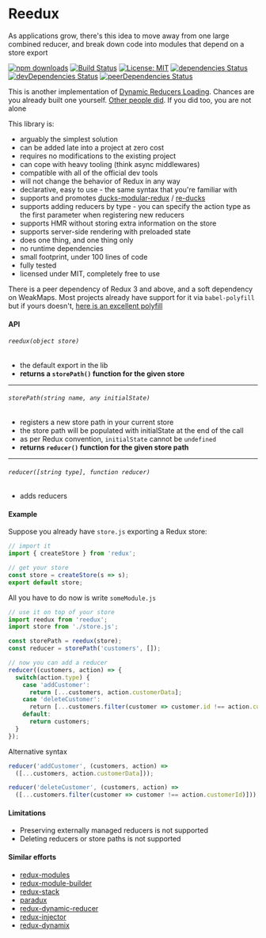 # Reedux

As applications grow, there's this idea to move away from one large combined reducer, 
and break down code into modules that depend on a store export 

[![npm downloads](https://img.shields.io/npm/dm/reedux.svg)](https://www.npmjs.com/package/reedux)
[![Build Status](https://travis-ci.org/Silviu-Marian/reedux.svg?branch=master)](https://travis-ci.org/Silviu-Marian/reedux)
[![License: MIT](https://img.shields.io/badge/License-MIT-yellow.svg)](https://opensource.org/licenses/MIT)
[![dependencies Status](https://david-dm.org/silviu-marian/reedux/status.svg)](https://david-dm.org/silviu-marian/reedux)
[![devDependencies Status](https://david-dm.org/silviu-marian/reedux/dev-status.svg)](https://david-dm.org/silviu-marian/reedux?type=dev)
[![peerDependencies Status](https://david-dm.org/silviu-marian/reedux/peer-status.svg)](https://david-dm.org/silviu-marian/reedux?type=peer)

This is another implementation of [Dynamic Reducers Loading](https://stackoverflow.com/questions/32968016/how-to-dynamically-load-reducers-for-code-splitting-in-a-redux-application). 
Chances are you already built one yourself. [Other people did](#similar-efforts).
If you did too, you are not alone

This library is:

- arguably the simplest solution
- can be added late into a project at zero cost
- requires no modifications to the existing project
- can cope with heavy tooling (think async middlewares)
- compatible with all of the official dev tools
- will not change the behavior of Redux in any way
- declarative, easy to use - the same syntax that you're familiar with
- supports and promotes [ducks-modular-redux](https://github.com/erikras/ducks-modular-redux) / [re-ducks](https://github.com/alexnm/re-ducks)
- supports adding reducers by type - you can specify the action type as the first parameter when registering new reducers
- supports HMR without storing extra information on the store
- supports server-side rendering with preloaded state
- does one thing, and one thing only
- no runtime dependencies
- small footprint, under 100 lines of code
- fully tested
- licensed under MIT, completely free to use

There is a peer dependency of Redux 3 and above, and a soft dependency on WeakMaps. 
Most projects already have support for it via `babel-polyfill` but if yours doesn't, [here is an excellent polyfill](https://www.npmjs.com/package/es6-weak-map)

#### API

###### `reedux(object store)` 
- the default export in the lib
- **returns a `storePath()` function for the given store**
----

###### `storePath(string name, any initialState)` 
- registers a new store path in your current store
- the store path will be populated with initialState at the end of the call
- as per Redux convention, `initialState` cannot be `undefined` 
- **returns `reducer()` function for the given store path**
----

###### `reducer([string type], function reducer)` 
- adds reducers 


#### Example
Suppose you already have `store.js` exporting a Redux store:
```js
// import it
import { createStore } from 'redux'; 

// get your store
const store = createStore(s => s);
export default store;
```

All you have to do now is write `someModule.js`
```js
// use it on top of your store
import reedux from 'reedux';
import store from './store.js';

const storePath = reedux(store);
const reducer = storePath('customers', []);

// now you can add a reducer
reducer((customers, action) => {
  switch(action.type) {
    case 'addCustomer':
      return [...customers, action.customerData];
    case 'deleteCustomer': 
      return [...customers.filter(customer => customer.id !== action.customerId)];
    default:
      return customers;
  }
});
```

Alternative syntax

```js
reducer('addCustomer', (customers, action) => 
  ([...customers, action.customerData]));

reducer('deleteCustomer', (customers, action) => 
  ([...customers.filter(customer => customer !== action.customerId)]));
```

#### Limitations
- Preserving externally managed reducers is not supported
- Deleting reducers or store paths is not supported 

#### Similar efforts
- [redux-modules](https://github.com/procore/redux-modules)
- [redux-module-builder](https://github.com/fullstackreact/redux-modules)
- [redux-stack](https://github.com/jondot/redux-stack)
- [paradux](https://github.com/asteridux/paradux)
- [redux-dynamic-reducer](https://github.com/ioof-holdings/redux-dynamic-reducer)
- [redux-injector](https://www.npmjs.com/package/redux-injector)
- [redux-dynamix](https://www.npmjs.com/package/redux-dynamix)


